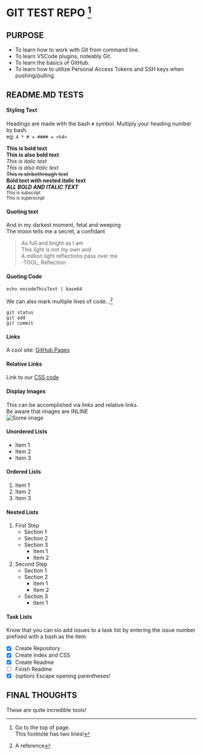 # GIT TEST REPO [^2]

## PURPOSE
- To learn how to work with Git from command line.
- To learn VSCode plugins, noteably Git.
- To learn the basics of GitHub.
- To learn how to utilize Personal Access Tokens and SSH keys when pushing/pulling.

## README.MD TESTS

#### Styling Text
Headings are made with the bash `#` symbol. Multiply your heading number by bash.  
eg: `4 * # = #### = <h4>`  

**This is bold text**  
__This is also bold text__  
*This is italic text*  
_This is also italic text_  
~~This is strikethrough text~~  
**Bold text with nested _italic_ text**  
***ALL BOLD AND ITALIC TEXT***  
<sub>This is subscript</sub>  
<sup>This is superscript</sup>  

#### Quoting text
And in my darkest moment, fetal and weeping  
The moon tells me a secret, a confidant
> As full and bright as I am  
> This light is not my own and  
> A million light reflections pass over me  
> -TOOL, Reflection

#### Quoting Code
`echo encodeThisText | base64`

We can also mark multiple lines of code...[^1]

```
git status
git add
git commit
```

#### Links
A cool site: [GitHub Pages](https://pages.github.com/)

#### Relative Links
Link to our [CSS code](resources/css/main.css)

#### Display Images
This can be accomplished via links and relative links.  
Be aware that images are INLINE  
![Some image](https://myoctocat.com/assets/images/base-octocat.svg)

#### Unordered Lists
- Item 1
- Item 2
- Item 3

#### Ordered Lists
1. Item 1
2. Item 2
3. Item 3

#### Nested Lists
1. First Step
   - Section 1
   - Section 2
   - Section 3
     - Item 1
     - Item 2
2. Second Step
   - Section 1
   - Section 2
     - Item 1
     - Item 2
   - Section 3
     - Item 1

#### Task Lists
Know that you can slo add issues to a task list by entering the issue number prefixed with a bash as the item.
- [x] Create Repository
- [x] Create Index and CSS
- [x] Create Readme
- [ ] Finish Readme
- [x] \(option) Escape opening parentheses!

## FINAL THOUGHTS
These are quite incredible tools!

[^1]: A reference

[^2]: Go to the top of page.  
  This footnote has two lines!